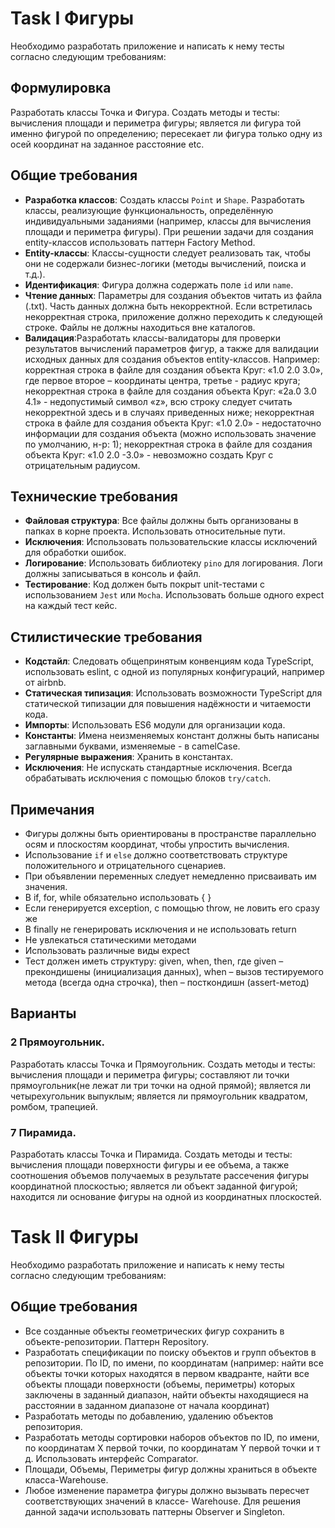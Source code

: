 # Task I Фигуры

Необходимо разработать приложение и написать к нему тесты согласно следующим требованиям:

## Формулировка

Разработать классы Точка и Фигура. Создать методы и тесты: вычисления площади и периметра фигуры; является ли фигура той именно фигурой по определению; пересекает ли фигура только одну из осей координат на заданное расстояние etc.

## Общие требования

- **Разработка классов**: Создать классы `Point` и `Shape`. Разработать классы, реализующие функциональность, определённую индивидуальными заданиями (например, классы для вычисления площади и периметра фигуры). При решении задачи для создания entity-классов использовать паттерн Factory Method.
- **Entity-классы**: Классы-сущности следует реализовать так, чтобы они не содержали бизнес-логики (методы вычислений, поиска и т.д.).
- **Идентификация**: Фигура должна содержать поле `id` или `name`.
- **Чтение данных**: Параметры для создания объектов читать из файла (.txt). Часть данных должна быть некорректной. Если встретилась некорректная строка, приложение должно переходить к следующей строке. Файлы не должны находиться вне каталогов.
- **Валидация**:Разработать классы-валидаторы для проверки результатов вычислений параметров фигур, а также для валидации исходных данных для создания объектов entity-классов.
  Например: корректная строка в файле для создания объекта Круг: «1.0 2.0 3.0», где первое второе – координаты центра, третье - радиус круга;
  некорректная строка в файле для создания объекта Круг: «2a.0 3.0 4.1» - недопустимый символ «z», всю строку следует считать некорректной здесь и в случаях приведенных ниже;
  некорректная строка в файле для создания объекта Круг: «1.0 2.0» - недостаточно информации для создания объекта (можно использовать значение по умолчанию, н-р: 1);
  некорректная строка в файле для создания объекта Круг: «1.0 2.0 -3.0» - невозможно создать Круг с отрицательным радиусом.

## Технические требования

- **Файловая структура**: Все файлы должны быть организованы в папках в корне проекта. Использовать относительные пути.
- **Исключения**: Использовать пользовательские классы исключений для обработки ошибок.
- **Логирование**: Использовать библиотеку `pino` для логирования. Логи должны записываться в консоль и файл.
- **Тестирование**: Код должен быть покрыт unit-тестами с использованием `Jest` или `Mocha`. Использовать больше одного expect на каждый тест кейс.

## Стилистические требования

- **Кодстайл**: Следовать общепринятым конвенциям кода TypeScript, использовать eslint, с одной из популярных конфигураций, например от airbnb.
- **Статическая типизация**: Использовать возможности TypeScript для статической типизации для повышения надёжности и читаемости кода.
- **Импорты**: Использовать ES6 модули для организации кода.
- **Константы**: Имена неизменяемых констант должны быть написаны заглавными буквами, изменяемые - в camelCase.
- **Регулярные выражения**: Хранить в константах.
- **Исключения**: Не испускать стандартные исключения. Всегда обрабатывать исключения с помощью блоков `try/catch`.

## Примечания

- Фигуры должны быть ориентированы в пространстве параллельно осям и плоскостям координат, чтобы упростить вычисления.
- Использование `if` и `else` должно соответствовать структуре положительного и отрицательного сценариев.
- При объявлении переменных следует немедленно присваивать им значения.
- В if, for, while обязательно использовать { }
- Если генерируется exception, с помощью throw, не ловить его сразу же
- В finally не генерировать исключения и не использовать return
- Не увлекаться статическими методами
- Использовать различные виды expect
- Тест должен иметь структуру: given, when, then, где given – прекондишены (инициализация данных), when – вызов тестируемого метода (всегда одна строчка), then – посткондишн (assert-метод)

## Варианты

### 2 Прямоугольник.

Разработать классы Точка и Прямоугольник. Создать методы и тесты: вычисления площади и периметра фигуры; составляют ли точки прямоугольник(не лежат ли три точки на одной прямой); является ли четырехугольник выпуклым; является ли прямоугольник квадратом, ромбом, трапецией.

### 7 Пирамида.

Разработать классы Точка и Пирамида. Создать методы и тесты: вычисления площади поверхности фигуры и ее объема, а также соотношения объемов получаемых в результате рассечения фигуры координатной плоскостью; является ли объект заданной фигурой; находится ли основание фигуры на одной из координатных плоскостей.

# Task II Фигуры

Необходимо разработать приложение и написать к нему тесты согласно следующим требованиям:

## Общие требования
- Все созданные объекты геометрических фигур сохранить в объекте-репозитории. Паттерн Repository.
- Разработать спецификации по поиску объектов и групп объектов в репозитории. По ID, по имени, по координатам (например: найти все объекты точки которых находятся в первом квадранте, найти все объекты площади поверхности (объемы, периметры) которых заключены в заданный диапазон, найти объекты находящиеся на расстоянии в заданном диапазоне от начала координат)
- Разработать методы по добавлению, удалению объектов репозитория.
- Разработать методы сортировки наборов объектов по ID, по имени, по координатам Х первой точки, по координатам Y первой точки и т д. Использовать интерфейс Comparator.
- Площади, Объемы, Периметры фигур должны храниться в объекте класса-Warehouse.
- Любое изменение параметра фигуры должно вызывать пересчет соответствующих значений в классе- Warehouse. Для решения данной задачи использовать паттерны Observer и Singleton.
